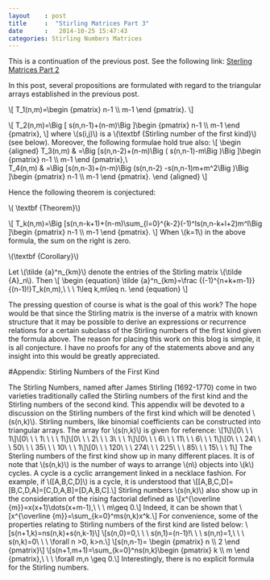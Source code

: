 ```yaml
---
layout    : post
title     :  "Stirling Matrices Part 3"
date      :   2014-10-25 15:47:43
categories: Stirling Numbers Matrices
---
```


This is a continuation of the previous post. See the following link: [Sterling Matrices Part 2](http://jamesevans2014.github.io/stirling/numbers/matrices/2014/10/25/Stirling-Matrices-Part-2.html)

In this post, several propositions are formulated with regard to the triangular arrays established in the previous post.

\\[
T\_1(n,m)=\begin {pmatrix} n-1 \\\ m-1 \end {pmatrix}.
\\]

\\[
T\_2(n,m)=\Big [ s(n,n-1)+(n-m)\Big ]\begin {pmatrix} n-1 \\\ m-1 \end {pmatrix},
\\]
where \\(s(i,j)\\) is a \\(\textbf {Stirling number of the first kind}\\) (see below).
Moreover, the following formulae hold true also:
\\[
\begin {aligned}
T\_3(n,m) & =\Big [s(n,n-2)+(n-m)\Big ( s(n,n-1)-m\Big )\Big ]\begin {pmatrix} n-1 \\\ m-1 \end {pmatrix},\\\
T\_4(n,m) & =\Big [s(n,n-3)+(n-m)\Big (s(n,n-2) -s(n,n-1)m+m^2\Big )\Big ]\begin {pmatrix} n-1 \\\ m-1 \end {pmatrix}.
\end {aligned}
\\]

Hence the following theorem is conjectured:

\\( \textbf {Theorem}\\)

\\[
T\_k(n,m)=\Big [s(n,n-k+1)+(n-m)\sum\_{l=0}^{k-2}(-1)^ls(n,n-k+l+2)m^l\Big ]\begin {pmatrix} n-1 \\\ m-1 \end {pmatrix}.
\\]
When \\(k=1\\) in the above formula, the sum on the right is zero.

\\(\textbf {Corollary}\\)

Let \\(\tilde {a}^n\_{km}\\) denote the entries of the Stirling matrix \\(\tilde {A}\_n\\). Then
\\[
\begin {equation}
\tilde {a}^n\_{km}=\frac {(-1)^{n+k+m-1}}{(n-1)!}T\_k(n,m),\ \ \ 1\leq k,m\leq n.
\end {equation}
\\]

The pressing question of course is what is the goal of this work? 
The hope would be that since the Stirling matrix is the inverse of a matrix with known structure that it 
may be possible to derive an expressions or recurrence relations for a certain subclass of the 
Stirling numbers of the first kind given the formula above.
The reason for placing this work on this blog is simple, it is all conjecture. I have no proofs for any of the statements above and any insight into this would be greatly appreciated.

#Appendix: Stirling Numbers of the First Kind

The Stirling Numbers, named after James Stirling (1692-1770) come in two varieties traditionally called the Stirling numbers of the first kind and the Stirling numbers of the second kind. This appendix will be devoted to a discussion on the Stirling numbers of the first kind which will be denoted \\(s(n,k)\\). Stirling numbers, like binomial coefficients can be constructed into triangular arrays. The array for \\(s(n,k)\\) is given for reference:
\\[1\\]\\[0\ \ \ 1\\]\\[0\ \ \ 1\ \ \ \ 1\\]\\[0\ \ \ 2\ \ \ 3\ \ \ 1\\]\\[0\ \ \ 6\ \ \ 11\ \ \ 6\ \ \ 1\\]\\[0\ \ \ 24\ \ \ 50\ \ \ 35\ \ \ 10\ \ \ 1\\]\\[0\ \ \ 120\ \ \ 274\ \ \ 225\ \ \ 85\ \ \ 15\ \ \ 1\\]
The Sterling numbers of the first kind show up in many different places. It is of note that \\(s(n,k)\\) is the number of ways to arrange \\(n\\) objects into \\(k\\) cycles. A cycle is a cyclic arrangement linked in a necklace fashion. For example, if \\([A,B,C,D]\\) is a cycle, it is understood that
\\[[A,B,C,D]=[B,C,D,A]=[C,D,A,B]=[D,A,B,C].\\]
Stirling numbers \\(s(n,k)\\) also show up in the consideration of the rising factorial defined as 
\\[x^{\overline {m}}=x(x+1)\dots(x+m-1),\ \ \ m\geq 0.\\]
Indeed, it can be shown that
\\[x^{\overline {m}}=\sum\_{k=0}^ms(n,k)x^k.\\]
For convenience, some of the properties relating to Stirling numbers of the first kind are listed below:
\\[s(n+1,k)=ns(n,k)+s(n,k-1)\\]
\\[s(n,0)=0,\ \ \ s(n,1)=(n-1)!\ \ \ s(n,n)=1,\ \ \ s(n,k)=0\ \ \ \forall n >0, k>n.\\]
\\[s(n,n-1)= \begin {pmatrix} n \\\ 2 \end {pmatrix}\\]
\\[s(n+1,m+1)=\sum_{k=0}^ns(n,k)\begin {pmatrix} k \\\ m \end {pmatrix},\ \ \ \forall m,n \geq 0.\\]
Interestingly, there is no explicit formula for the Stirling numbers.

